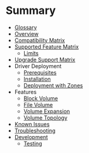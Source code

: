 # Summary

* [Glossary](glossary.md)
* [Overview](overview.md)
* [Compatibility Matrix](compatiblity_matrix.md)
* [Supported Feature Matrix](supported_features_matrix.md)
  * [Limits](limits.md)
* [Upgrade Support Matrix](upgrade_support_matrix.md)
* Driver Deployment
  * [Prerequisites](driver-deployment/prerequisites.md)
  * [Installation](driver-deployment/installation.md)
  * [Deployment with Zones](driver-deployment/deploying_csi_with_zones.md)
* Features
  * [Block Volume](features/block_volume.md)
  * [File Volume](features/file_volume.md)
  * [Volume Expansion](features/volume_expansion.md)
  * [Volume Topology](features/volume_topology.md)
* [Known Issues](known_issues.md)
* [Troubleshooting](troubleshooting.md)
* [Development](development.md)
  * [Testing](testing.md)
